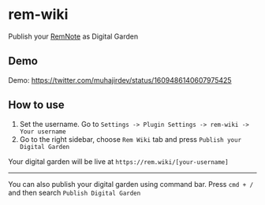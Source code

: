 # rem-wiki

Publish your [RemNote](https://remnote.com/) as Digital Garden

## Demo

Demo: https://twitter.com/muhajirdev/status/1609486140607975425

## How to use

1. Set the username. Go to `Settings -> Plugin Settings -> rem-wiki -> Your username`
2. Go to the right sidebar, choose `Rem Wiki` tab and press `Publish your Digital Garden`

Your digital garden will be live at `https://rem.wiki/[your-username]`

---

You can also publish your digital garden using command bar.
Press `cmd + /` and then search `Publish Digital Garden`

